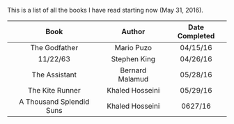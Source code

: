 This is a list of all the books I have read starting now (May 31, 2016).


| Book            | Author          | Date Completed |
|:---------------:|:---------------:|:--------------:|
| The Godfather   | Mario Puzo      | 04/15/16       |
| 11/22/63        | Stephen King    | 04/26/16       |
| The Assistant   | Bernard Malamud | 05/28/16       |
| The Kite Runner | Khaled Hosseini | 05/29/16       |
| A Thousand Splendid Suns | Khaled Hosseini | 0627/16 |
